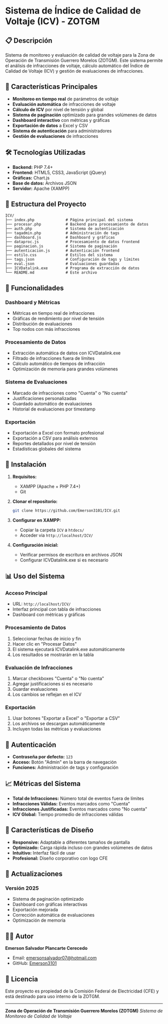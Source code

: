 # Sistema de Índice de Calidad de Voltaje (ICV) - ZOTGM

## 📋 Descripción

Sistema de monitoreo y evaluación de calidad de voltaje para la Zona de Operación de Transmisión Guerrero Morelos (ZOTGM). Este sistema permite el análisis de infracciones de voltaje, cálculo automático del Índice de Calidad de Voltaje (ICV) y gestión de evaluaciones de infracciones.

## 🚀 Características Principales

- **Monitoreo en tiempo real** de parámetros de voltaje
- **Evaluación automática** de infracciones de voltaje
- **Cálculo de ICV** por nivel de tensión y global
- **Sistema de paginación** optimizado para grandes volúmenes de datos
- **Dashboard interactivo** con métricas y gráficas
- **Exportación de datos** a Excel y CSV
- **Sistema de autenticación** para administradores
- **Gestión de evaluaciones** de infracciones

## 🛠️ Tecnologías Utilizadas

- **Backend:** PHP 7.4+
- **Frontend:** HTML5, CSS3, JavaScript (jQuery)
- **Gráficas:** Chart.js
- **Base de datos:** Archivos JSON
- **Servidor:** Apache (XAMPP)

## 📁 Estructura del Proyecto

```
ICV/
├── index.php              # Página principal del sistema
├── procesar.php           # Backend para procesamiento de datos
├── auth.php               # Sistema de autenticación
├── tagadmin.php           # Administración de tags
├── dashboard.js           # Dashboard y gráficas
├── dataproc.js            # Procesamiento de datos frontend
├── paginacion.js          # Sistema de paginación
├── autenticacion.js       # Autenticación frontend
├── estilo.css             # Estilos del sistema
├── tags.json              # Configuración de tags y límites
├── eval.json              # Evaluaciones guardadas
├── ICVDatalink.exe        # Programa de extracción de datos
└── README.md              # Este archivo
```

## 🎯 Funcionalidades

### Dashboard y Métricas
- Métricas en tiempo real de infracciones
- Gráficas de rendimiento por nivel de tensión
- Distribución de evaluaciones
- Top nodos con más infracciones

### Procesamiento de Datos
- Extracción automática de datos con ICVDatalink.exe
- Filtrado de infracciones fuera de límites
- Cálculo automático de tiempos de infracción
- Optimización de memoria para grandes volúmenes

### Sistema de Evaluaciones
- Marcado de infracciones como "Cuenta" o "No cuenta"
- Justificaciones personalizadas
- Guardado automático de evaluaciones
- Historial de evaluaciones por timestamp

### Exportación
- Exportación a Excel con formato profesional
- Exportación a CSV para análisis externos
- Reportes detallados por nivel de tensión
- Estadísticas globales del sistema

## 🔧 Instalación

1. **Requisitos:**
   - XAMPP (Apache + PHP 7.4+)
   - Git

2. **Clonar el repositorio:**
   ```bash
   git clone https://github.com/Emerson3101/ICV.git
   ```

3. **Configurar en XAMPP:**
   - Copiar la carpeta `ICV` a `htdocs/`
   - Acceder via `http://localhost/ICV/`

4. **Configuración inicial:**
   - Verificar permisos de escritura en archivos JSON
   - Configurar ICVDatalink.exe si es necesario

## 📊 Uso del Sistema

### Acceso Principal
- URL: `http://localhost/ICV/`
- Interfaz principal con tabla de infracciones
- Dashboard con métricas y gráficas

### Procesamiento de Datos
1. Seleccionar fechas de inicio y fin
2. Hacer clic en "Procesar Datos"
3. El sistema ejecutará ICVDatalink.exe automáticamente
4. Los resultados se mostrarán en la tabla

### Evaluación de Infracciones
1. Marcar checkboxes "Cuenta" o "No cuenta"
2. Agregar justificaciones si es necesario
3. Guardar evaluaciones
4. Los cambios se reflejan en el ICV

### Exportación
1. Usar botones "Exportar a Excel" o "Exportar a CSV"
2. Los archivos se descargan automáticamente
3. Incluyen todas las métricas y evaluaciones

## 🔐 Autenticación

- **Contraseña por defecto:** `123`
- **Acceso:** Botón "Admin" en la barra de navegación
- **Funciones:** Administración de tags y configuración

## 📈 Métricas del Sistema

- **Total de Infracciones:** Número total de eventos fuera de límites
- **Infracciones Válidas:** Eventos marcados como "Cuenta"
- **Infracciones Justificadas:** Eventos marcados como "No cuenta"
- **ICV Global:** Tiempo promedio de infracciones válidas

## 🎨 Características de Diseño

- **Responsive:** Adaptable a diferentes tamaños de pantalla
- **Optimizado:** Carga rápida incluso con grandes volúmenes de datos
- **Intuitivo:** Interfaz fácil de usar
- **Profesional:** Diseño corporativo con logo CFE

## 🔄 Actualizaciones

### Versión 2025
- Sistema de paginación optimizado
- Dashboard con gráficas interactivas
- Exportación mejorada
- Corrección automática de evaluaciones
- Optimización de memoria

## 👨‍💻 Autor

**Emerson Salvador Plancarte Cerecedo**
- Email: emersonsalvador07@hotmail.com
- GitHub: [Emerson3101](https://github.com/Emerson3101)

## 📄 Licencia

Este proyecto es propiedad de la Comisión Federal de Electricidad (CFE) y está destinado para uso interno de la ZOTGM.

---

**Zona de Operación de Transmisión Guerrero Morelos (ZOTGM)**
*Sistema de Monitoreo de Calidad de Voltaje* 